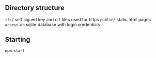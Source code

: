 ## Directory structure

`tls/` self signed key and crt files used for https
`public/` static html pages
`access.db` sqlite database with login credentials


## Starting

`npm start`
